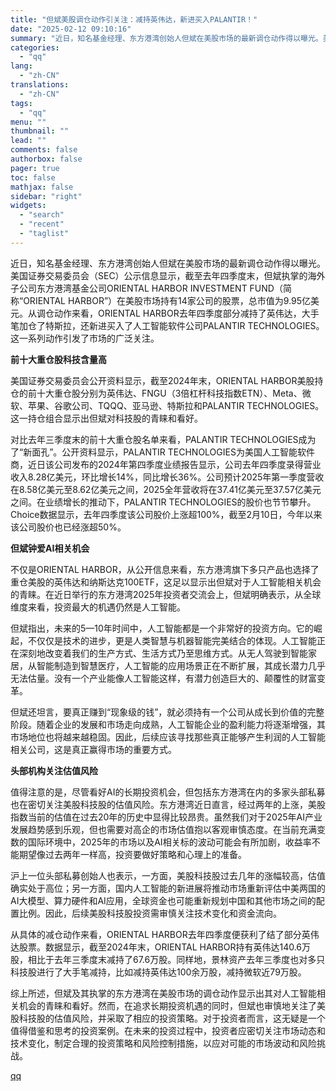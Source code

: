 ```yaml
---
title: "但斌美股调仓动作引关注：减持英伟达，新进买入PALANTIR！"
date: "2025-02-12 09:10:16"
summary: "近日，知名基金经理、东方港湾创始人但斌在美股市场的最新调仓动作得以曝光。美国证券交易委员会（SEC）..."
categories:
  - "qq"
lang:
  - "zh-CN"
translations:
  - "zh-CN"
tags:
  - "qq"
menu: ""
thumbnail: ""
lead: ""
comments: false
authorbox: false
pager: true
toc: false
mathjax: false
sidebar: "right"
widgets:
  - "search"
  - "recent"
  - "taglist"
---
```


近日，知名基金经理、东方港湾创始人但斌在美股市场的最新调仓动作得以曝光。美国证券交易委员会（SEC）公示信息显示，截至去年四季度末，但斌执掌的海外子公司东方港湾基金公司ORIENTAL HARBOR INVESTMENT FUND（简称“ORIENTAL HARBOR”）在美股市场持有14家公司的股票，总市值为9.95亿美元。从调仓动作来看，ORIENTAL HARBOR去年四季度部分减持了英伟达，大手笔加仓了特斯拉，还新进买入了人工智能软件公司PALANTIR TECHNOLOGIES。这一系列动作引发了市场的广泛关注。

**前十大重仓股科技含量高**

美国证券交易委员会公开资料显示，截至2024年末，ORIENTAL HARBOR美股持仓的前十大重仓股分别为英伟达、FNGU（3倍杠杆科技指数ETN）、Meta、微软、苹果、谷歌公司、TQQQ、亚马逊、特斯拉和PALANTIR TECHNOLOGIES。这一持仓组合显示出但斌对科技股的青睐和看好。

对比去年三季度末的前十大重仓股名单来看，PALANTIR TECHNOLOGIES成为了“新面孔”。公开资料显示，PALANTIR TECHNOLOGIES为美国人工智能软件商，近日该公司发布的2024年第四季度业绩报告显示，公司去年四季度录得营业收入8.28亿美元，环比增长14%，同比增长36%。公司预计2025年第一季度营收在8.58亿美元至8.62亿美元之间，2025全年营收将在37.41亿美元至37.57亿美元之间。在业绩增长的推动下，PALANTIR TECHNOLOGIES的股价也节节攀升。Choice数据显示，去年四季度该公司股价上涨超100%，截至2月10日，今年以来该公司股价也已经涨超50%。

**但斌钟爱AI相关机会**

不仅是ORIENTAL HARBOR，从公开信息来看，东方港湾旗下多只产品也选择了重仓美股的英伟达和纳斯达克100ETF，这足以显示出但斌对于人工智能相关机会的青睐。在近日举行的东方港湾2025年投资者交流会上，但斌明确表示，从全球维度来看，投资最大的机遇仍然是人工智能。

但斌指出，未来的5—10年时间中，人工智能都是一个非常好的投资方向。它的崛起，不仅仅是技术的进步，更是人类智慧与机器智能完美结合的体现。人工智能正在深刻地改变着我们的生产方式、生活方式乃至思维方式。从无人驾驶到智能家居，从智能制造到智慧医疗，人工智能的应用场景正在不断扩展，其成长潜力几乎无法估量。没有一个产业能像人工智能这样，有潜力创造巨大的、颠覆性的财富变革。

但斌还坦言，要真正赚到“现象级的钱”，就必须持有一个公司从成长到价值的完整阶段。随着企业的发展和市场走向成熟，人工智能企业的盈利能力将逐渐增强，其市场地位也将越来越稳固。因此，后续应该寻找那些真正能够产生利润的人工智能相关公司，这是真正赢得市场的重要方式。

**头部机构关注估值风险**

值得注意的是，尽管看好AI的长期投资机会，但包括东方港湾在内的多家头部私募也在密切关注美股科技股的估值风险。东方港湾近日直言，经过两年的上涨，美股指数当前的估值在过去20年的历史中显得比较昂贵。虽然我们对于2025年AI产业发展趋势感到乐观，但也需要对高企的市场估值抱以客观审慎态度。在当前充满变数的国际环境中，2025年的市场以及AI相关标的波动可能会有所加剧，收益率不能期望像过去两年一样高，投资要做好策略和心理上的准备。

沪上一位头部私募创始人也表示，一方面，美股科技股过去几年的涨幅较高，估值确实处于高位；另一方面，国内人工智能的新进展将推动市场重新评估中美两国的AI大模型、算力硬件和AI应用，全球资金也可能重新规划中国和其他市场之间的配置比例。因此，后续美股科技股投资需审慎关注技术变化和资金流向。

从具体的减仓动作来看，ORIENTAL HARBOR去年四季度便获利了结了部分英伟达股票。数据显示，截至2024年末，ORIENTAL HARBOR持有英伟达140.6万股，相比于去年三季度末减持了67.6万股。同样地，景林资产去年三季度也对多只科技股进行了大手笔减持，比如减持英伟达100余万股，减持微软近79万股。

综上所述，但斌及其执掌的东方港湾在美股市场的调仓动作显示出其对人工智能相关机会的青睐和看好。然而，在追求长期投资机遇的同时，但斌也审慎地关注了美股科技股的估值风险，并采取了相应的投资策略。对于投资者而言，这无疑是一个值得借鉴和思考的投资案例。在未来的投资过程中，投资者应密切关注市场动态和技术变化，制定合理的投资策略和风险控制措施，以应对可能的市场波动和风险挑战。

[qq](https://new.qq.com/rain/a/20250212A01YGK00)
